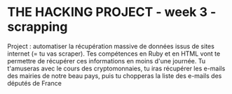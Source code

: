 # THE HACKING PROJECT - week 3 - scrapping

Project :  automatiser la récupération massive de données issus de sites internet (= tu vas scraper). 
Tes compétences en Ruby et en HTML vont te permettre de récupérer ces informations en moins d'une journée. 
Tu t'amuseras avec le cours des cryptomonnaies, tu iras récupérer les e-mails des mairies de notre beau pays, puis tu chopperas la liste des e-mails des députés de France
